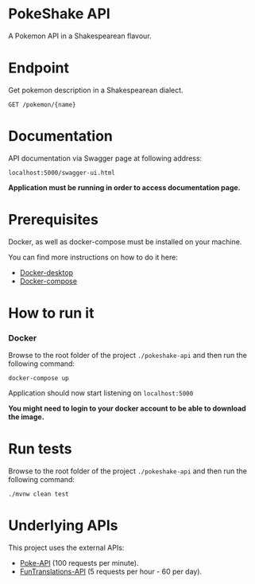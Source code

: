 # PokeShake API
A Pokemon API in a Shakespearean flavour.

# Endpoint

Get pokemon description in a Shakespearean dialect.

`GET /pokemon/{name}` 

# Documentation

API documentation via Swagger page at following address: 

`localhost:5000/swagger-ui.html`

**Application must be running in order to access documentation page.**

# Prerequisites

Docker, as well as docker-compose must be installed on your machine. 

You can find more instructions on how to do it here:
* [Docker-desktop](https://www.docker.com/products/docker-desktop)
* [Docker-compose](https://docs.docker.com/compose/install/)

# How to run it
### Docker
Browse to the root folder of the project `./pokeshake-api` and then run the following command:
 
`docker-compose up`

Application should now start listening on `localhost:5000`

**You might need to login to your docker account to be able to download the image.**

# Run tests

Browse to the root folder of the project `./pokeshake-api` and then run the following command:

`./mvnw clean test`

# Underlying APIs

This project uses the external APIs:

* [Poke-API](https://pokeapi.co/) (100 requests per minute).
* [FunTranslations-API](https://funtranslations.com/api/shakespeare) (5 requests per hour - 60 per day).



